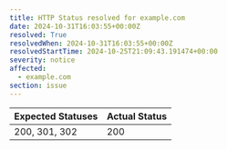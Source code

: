 ```yaml
---
title: HTTP Status resolved for example.com
date: 2024-10-31T16:03:55+00:00Z
resolved: True
resolvedWhen: 2024-10-31T16:03:55+00:00Z
resolvedStartTime: 2024-10-25T21:09:43.191474+00:00
severity: notice
affected:
  - example.com
section: issue
---
```


| Expected Statuses | Actual Status  |
|-------------------|----------------|
| 200, 301, 302 | 200 |
